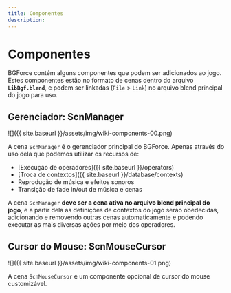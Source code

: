 ```yaml
---
title: Componentes
description: 
---
```


# Componentes
BGForce contém alguns componentes que podem ser adicionados ao jogo. Estes componentes estão no formato 
de cenas dentro do arquivo **`LibBgf.blend`**, e podem ser linkadas (`File` > `Link`) no arquivo blend 
principal do jogo para uso.

## Gerenciador: ScnManager

![]({{ site.baseurl }}/assets/img/wiki-components-00.png)

A cena `ScnManager` é o gerenciador principal do BGForce. Apenas através do uso dela que podemos 
utilizar os recursos de:

- [Execução de operadores]({{ site.baseurl }}/operators)
- [Troca de contextos]({{ site.baseurl }}/database/contexts)
- Reprodução de música e efeitos sonoros
- Transição de fade in/out de música e cenas

A cena `ScnManager` **deve ser a cena ativa no arquivo blend principal do jogo**, e a partir dela as definições 
de contextos do jogo serão obedecidas, adicionando e removendo outras cenas automaticamente e podendo executar 
as mais diversas ações por meio dos operadores.

## Cursor do Mouse: ScnMouseCursor

![]({{ site.baseurl }}/assets/img/wiki-components-01.png)

A cena `ScnMouseCursor` é um componente opcional de cursor do mouse customizável.